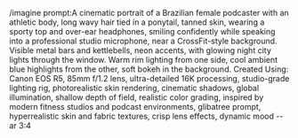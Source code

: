 /imagine prompt:A cinematic portrait of a Brazilian female podcaster with an athletic body, long wavy hair tied in a ponytail, 
tanned skin, wearing a sporty top and over-ear headphones, smiling confidently while speaking into a professional studio microphone, 
near a CrossFit-style background. Visible metal bars and kettlebells, neon accents, with glowing night city lights through the window. 
Warm rim lighting from one side, cool ambient blue highlights from the other, soft bokeh in the background. Created Using: Canon EOS R5, 85mm f/1.2 lens, ultra-detailed 16K processing, studio-grade lighting rig, photorealistic skin rendering, cinematic shadows, global illumination, shallow depth of field, realistic color grading, inspired by modern fitness studios and podcast environments, glibatree prompt, hyperrealistic skin and fabric textures, crisp lens effects, dynamic mood --ar 3:4
